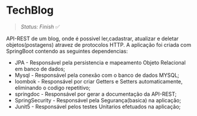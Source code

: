 # TechBlog

> *Status: Finish* ✅

API-REST de um blog, onde é possivel ler,cadastrar, atualizar e deletar objetos(postagens) atravez de protocolos HTTP. 
A aplicação foi criada com SpringBoot contendo as seguintes dependencias:

* JPA - Responsável pela persistencia e mapeamento Objeto Relacional em banco de dados;
* Mysql - Responsável pela conexão com o banco de dados MYSQL;
* loombok - Responsável por criar Getters e Setters automaticamente, eliminando o codigo repetitivo;
* springdoc - Responsável por gerar a documentação da API-REST;
* SpringSecurity  - Responsável pela Segurança(basica) na aplicação;
* Junit5 - Responsável pelos testes Unitarios efetuados na aplicação;

